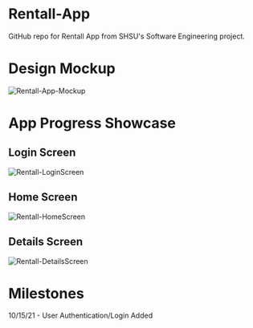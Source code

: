 # Rentall-App
GitHub repo for Rentall App from SHSU's Software Engineering project. 

# Design Mockup 

![Rentall-App-Mockup](https://user-images.githubusercontent.com/28638971/134362822-5e3a0f56-880a-45c8-8928-b1bf73439657.jpg)

# App Progress Showcase

## Login Screen
![Rentall-LoginScreen](https://user-images.githubusercontent.com/28638971/140602981-780a0536-40e2-4840-af7c-df5b6af18fa1.png)

## Home Screen
![Rentall-HomeScreen](https://user-images.githubusercontent.com/28638971/140602979-2fee2fee-df88-4b27-9d85-22927c9c6bfb.png)

## Details Screen
![Rentall-DetailsScreen](https://user-images.githubusercontent.com/28638971/140602978-9bc5f969-6406-49a9-9269-3f0b63ca7d3d.png)


# **Milestones**
10/15/21 - User Authentication/Login Added



